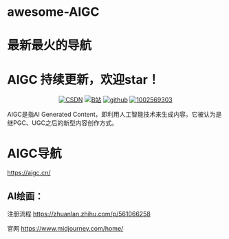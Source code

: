 # awesome-AIGC

# 最新最火的导航
# AIGC 持续更新，欢迎star！
<p align="center">
<a href="https://blog.csdn.net/xianyu120"> <img src="https://img.shields.io/badge/csdn-博客-purple.svg" alt="CSDN" /></a> 
<a href="https://space.bilibili.com/399102586"> <img src="https://img.shields.io/badge/bilibili-%E8%A7%86%E9%A2%91-black.svg" alt="B站" /></a> 
 <a href="https://github.com/xianyu110"> <img src="https://img.shields.io/badge/github-github-yellow.svg" alt="github" /></a> 
     <a href="#QQ">
        <img src="https://img.shields.io/badge/QQ:1002569303-green.svg" alt="1002569303" />
    </a>
 </div> 
</p>

AIGC是指AI Generated Content，即利用人工智能技术来生成内容。它被认为是继PGC、UGC之后的新型内容创作方式。


# AIGC导航
https://aigc.cn/

## AI绘画：
注册流程
https://zhuanlan.zhihu.com/p/561066258

官网
https://www.midjourney.com/home/
